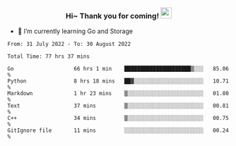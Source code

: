 <h3 align="center">
    Hi~ Thank you for coming!
    <img src="https://media.giphy.com/media/hvRJCLFzcasrR4ia7z/giphy.gif" width="25px">
</h3>

<!--
**pineapple-man/pineapple-man** is a ✨ _special_ ✨ repository because its `README.md` (this file) appears on your GitHub profile.

Here are some ideas to get you started:
- 🔭 I’m currently working on ...
- 🤔 I’m looking for help with ...
- 💬 Ask me about ...
- 📫 How to reach me: ...
- 😄 Pronouns: ...
- ⚡ Fun fact: 
- 👯 I’m looking to collaborate on kubernetes
-->
- 🌱 I’m currently learning Go and Storage

<!--START_SECTION:waka-->

```text
From: 31 July 2022 - To: 30 August 2022

Total Time: 77 hrs 37 mins

Go                   66 hrs 1 min    █████████████████████▒░░░   85.06 %
Python               8 hrs 18 mins   ██▓░░░░░░░░░░░░░░░░░░░░░░   10.71 %
Markdown             1 hr 23 mins    ▒░░░░░░░░░░░░░░░░░░░░░░░░   01.80 %
Text                 37 mins         ▒░░░░░░░░░░░░░░░░░░░░░░░░   00.81 %
C++                  34 mins         ▒░░░░░░░░░░░░░░░░░░░░░░░░   00.75 %
GitIgnore file       11 mins         ░░░░░░░░░░░░░░░░░░░░░░░░░   00.24 %
```

<!--END_SECTION:waka-->
